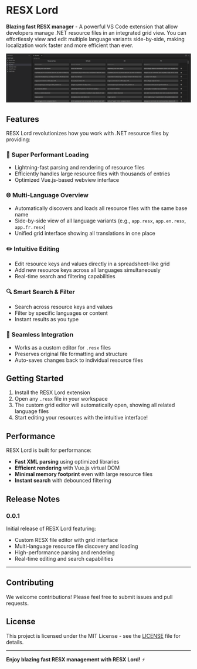 # RESX Lord

**Blazing fast RESX manager** - A powerful VS Code extension that allow developers manage .NET resource files in an integrated grid view. You can effortlessly view and edit multiple language variants side-by-side, making localization work faster and more efficient than ever.

![RESX Lord Grid](./images/big-with-add-clear.png)

## Features

RESX Lord revolutionizes how you work with .NET resource files by providing:

### 🚀 **Super Performant Loading**
- Lightning-fast parsing and rendering of resource files
- Efficiently handles large resource files with thousands of entries
- Optimized Vue.js-based webview interface

### 🌐 **Multi-Language Overview**
- Automatically discovers and loads all resource files with the same base name
- Side-by-side view of all language variants (e.g., `app.resx`, `app.en.resx`, `app.fr.resx`)
- Unified grid interface showing all translations in one place

### ✏️ **Intuitive Editing**
- Edit resource keys and values directly in a spreadsheet-like grid
- Add new resource keys across all languages simultaneously
- Real-time search and filtering capabilities

### 🔍 **Smart Search & Filter**
- Search across resource keys and values
- Filter by specific languages or content
- Instant results as you type

### 💾 **Seamless Integration**
- Works as a custom editor for `.resx` files
- Preserves original file formatting and structure
- Auto-saves changes back to individual resource files

## Getting Started

1. Install the RESX Lord extension
2. Open any `.resx` file in your workspace
3. The custom grid editor will automatically open, showing all related language files
4. Start editing your resources with the intuitive interface!

## Performance

RESX Lord is built for performance:
- **Fast XML parsing** using optimized libraries
- **Efficient rendering** with Vue.js virtual DOM
- **Minimal memory footprint** even with large resource files
- **Instant search** with debounced filtering

## Release Notes

### 0.0.1

Initial release of RESX Lord featuring:
- Custom RESX file editor with grid interface
- Multi-language resource file discovery and loading
- High-performance parsing and rendering
- Real-time editing and search capabilities

---

## Contributing

We welcome contributions! Please feel free to submit issues and pull requests.

## License

This project is licensed under the MIT License - see the [LICENSE](./LICENSE) file for details.

---

**Enjoy blazing fast RESX management with RESX Lord!** ⚡

